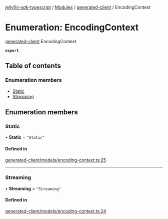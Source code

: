 [jellyfin-sdk-typescript](../README.md) / [Modules](../modules.md) / [generated-client](../modules/generated_client.md) / EncodingContext

# Enumeration: EncodingContext

[generated-client](../modules/generated_client.md).EncodingContext

**`export`**

## Table of contents

### Enumeration members

- [Static](generated_client.EncodingContext.md#static)
- [Streaming](generated_client.EncodingContext.md#streaming)

## Enumeration members

### Static

• **Static** = `"Static"`

#### Defined in

[generated-client/models/encoding-context.ts:25](https://github.com/thornbill/jellyfin-sdk-typescript/blob/e430881/src/generated-client/models/encoding-context.ts#L25)

___

### Streaming

• **Streaming** = `"Streaming"`

#### Defined in

[generated-client/models/encoding-context.ts:24](https://github.com/thornbill/jellyfin-sdk-typescript/blob/e430881/src/generated-client/models/encoding-context.ts#L24)
